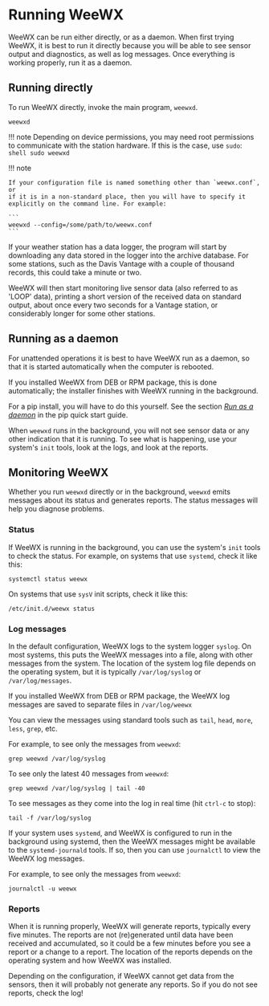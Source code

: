 # Running WeeWX

WeeWX can be run either directly, or as a daemon. When first trying WeeWX, it
is best to run it directly because you will be able to see sensor output and
diagnostics, as well as log messages. Once everything is working properly, run
it as a daemon.

## Running directly

To run WeeWX directly, invoke the main program, `weewxd`.

```shell
weewxd
```

!!! note
    Depending on device permissions, you may need root permissions to
    communicate with the station hardware.  If this is the case, use `sudo`:
    ```shell
    sudo weewxd
    ```

!!! note
    
    If your configuration file is named something other than `weewx.conf`, or
    if it is in a non-standard place, then you will have to specify it
    explicitly on the command line. For example:

    ```
    weewxd --config=/some/path/to/weewx.conf
    ```

If your weather station has a data logger, the program will start by
downloading any data stored in the logger into the archive database. For some
stations, such as the Davis Vantage with a couple of thousand records, this
could take a minute or two.

WeeWX will then start monitoring live sensor data (also referred to as 'LOOP'
data), printing a short version of the received data on standard output, about
once every two seconds for a Vantage station, or considerably longer for some
other stations.


## Running as a daemon

For unattended operations it is best to have WeeWX run as a daemon, so that
it is started automatically when the computer is rebooted.

If you installed WeeWX from DEB or RPM package, this is done automatically;
the installer finishes with WeeWX running in the background.

For a pip install, you will have to do this yourself. See the section [_Run as
a daemon_](../quickstarts/pip.md#run-as-a-daemon) in the pip quick start guide.

When `weewxd` runs in the background, you will not see sensor data or any
other indication that it is running.  To see what is happening, use your
system's `init` tools, look at the logs, and look at the reports.


## Monitoring WeeWX

Whether you run `weewxd` directly or in the background, `weewxd` emits
messages about its status and generates reports.  The status messages will
help you diagnose problems.

### Status

If WeeWX is running in the background, you can use the system's `init` tools
to check the status.  For example, on systems that use `systemd`, check it
like this:
```{.shell .copy}
systemctl status weewx
```
On systems that use `sysV` init scripts, check it like this:
```{.shell .copy}
/etc/init.d/weewx status
```

### Log messages

In the default configuration, WeeWX logs to the system logger `syslog`. On most
systems, this puts the WeeWX messages into a file, along with other messages
from the system. The location of the system log file depends on the operating
system, but it is typically `/var/log/syslog` or `/var/log/messages`.

If you installed WeeWX from DEB or RPM package, the WeeWX log messages are
saved to separate files in `/var/log/weewx`

You can view the messages using standard tools such as `tail`, `head`, `more`,
`less`, `grep`, etc.

For example, to see only the messages from `weewxd`:
```{.shell .copy}
grep weewxd /var/log/syslog
```
To see only the latest 40 messages from `weewxd`:
```{.shell .copy}
grep weewxd /var/log/syslog | tail -40
```
To see messages as they come into the log in real time (hit `ctrl-c` to stop):
```{.shell .copy}
tail -f /var/log/syslog
```

If your system uses `systemd`, and WeeWX is configured to run in the background
using systemd, then the WeeWX messages might be available to the
`systemd-journald` tools.  If so, then you can use `journalctl` to view the 
WeeWX log messages.

For example, to see only the messages from `weewxd`:
```{.shell .copy}
journalctl -u weewx
```

### Reports

When it is running properly, WeeWX will generate reports, typically every five
minutes.  The reports are not (re)generated until data have been received and
accumulated, so it could be a few minutes before you see a report or a change
to a report. The location of the reports depends on the operating system and
how WeeWX was installed.

Depending on the configuration, if WeeWX cannot get data from the sensors,
then it will probably not generate any reports.  So if you do not see reports,
check the log!
